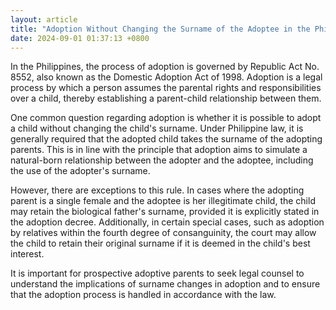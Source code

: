 ```yaml
---
layout: article
title: "Adoption Without Changing the Surname of the Adoptee in the Philippines"
date: 2024-09-01 01:37:13 +0800
---
```


<p>In the Philippines, the process of adoption is governed by Republic Act No. 8552, also known as the Domestic Adoption Act of 1998. Adoption is a legal process by which a person assumes the parental rights and responsibilities over a child, thereby establishing a parent-child relationship between them.</p><p>One common question regarding adoption is whether it is possible to adopt a child without changing the child&#39;s surname. Under Philippine law, it is generally required that the adopted child takes the surname of the adopting parents. This is in line with the principle that adoption aims to simulate a natural-born relationship between the adopter and the adoptee, including the use of the adopter&#39;s surname.</p><p>However, there are exceptions to this rule. In cases where the adopting parent is a single female and the adoptee is her illegitimate child, the child may retain the biological father&#39;s surname, provided it is explicitly stated in the adoption decree. Additionally, in certain special cases, such as adoption by relatives within the fourth degree of consanguinity, the court may allow the child to retain their original surname if it is deemed in the child&#39;s best interest.</p><p>It is important for prospective adoptive parents to seek legal counsel to understand the implications of surname changes in adoption and to ensure that the adoption process is handled in accordance with the law.</p>